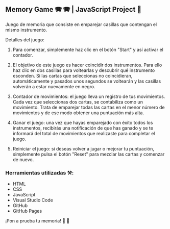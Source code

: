## Memory Game 🪗 🪗 | JavaScript Project 💫

Juego de memoria que consiste en emparejar casillas que contengan el mismo instrumento.

Detalles del juego:

1. Para comenzar, simplemente haz clic en el botón "Start" y así activar el contador.

2. El objetivo de este juego es hacer coincidir dos instrumentos. Para ello haz clic en dos casillas para voltearlas y descubrir qué instrumento esconden. Si las cartas que seleccionas no coincidieran, automáticamente y pasados unos segundos se voltearán y las casillas volverán a estar nuevamente en negro.

3. Contador de movimientos: el juego lleva un registro de tus movimientos. Cada vez que seleccionas dos cartas, se contabiliza como un movimiento. Trata de emparejar todas las cartas en el menor número de movimientos y de ese modo obtener una puntuación más alta.

4. Ganar el juego: una vez que hayas emparejado con éxito todos los instrumentos, recibirás una notificación de que has ganado y se te informará del total de movimientos que realizaste para completar el juego.

5. Reiniciar el juego: si deseas volver a jugar o mejorar tu puntuación, simplemente pulsa el botón "Reset" para mezclar las cartas y comenzar de nuevo.



### Herramientas utilizadas ⚒️:

- HTML
- CSS
- JavaScript
- Visual Studio Code
- GitHub
- GitHub Pages


¡Pon a prueba tu memoria! 🎹 🎷
